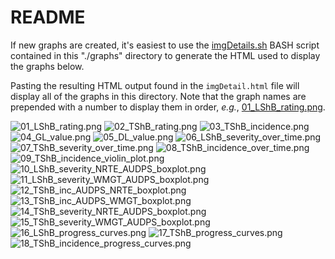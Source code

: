README
================

If new graphs are created, it's easiest to use the [imgDetails.sh](imgDetails.sh)
BASH script contained in this "./graphs" directory to generate the HTML used to
display the graphs below.

Pasting the resulting HTML output found in the `imgDetail.html` file will
display all of the graphs in this directory. Note that the graph names are
prepended with a number to display them in order, *e.g.*,
[01_LShB_rating.png](01_LShB_rating.png).

<img src="01_LShB_rating.png" alt="01_LShB_rating.png" />
<img src="02_TShB_rating.png" alt="02_TShB_rating.png" />
<img src="03_TShB_incidence.png" alt="03_TShB_incidence.png" />
<img src="04_GL_value.png" alt="04_GL_value.png" />
<img src="05_DL_value.png" alt="05_DL_value.png" />
<img src="06_LShB_severity_over_time.png" alt="06_LShB_severity_over_time.png" />
<img src="07_TShB_severity_over_time.png" alt="07_TShB_severity_over_time.png" />
<img src="08_TShB_incidence_over_time.png" alt="08_TShB_incidence_over_time.png" />
<img src="09_TShB_incidence_violin_plot.png" alt="09_TShB_incidence_violin_plot.png" />
<img src="10_LShB_severity_NRTE_AUDPS_boxplot.png" alt="10_LShB_severity_NRTE_AUDPS_boxplot.png" />
<img src="11_LShB_severity_WMGT_AUDPS_boxplot.png" alt="11_LShB_severity_WMGT_AUDPS_boxplot.png" />
<img src="12_TShB_inc_AUDPS_NRTE_boxplot.png" alt="12_TShB_inc_AUDPS_NRTE_boxplot.png" />
<img src="13_TShB_inc_AUDPS_WMGT_boxplot.png" alt="13_TShB_inc_AUDPS_WMGT_boxplot.png" />
<img src="14_TShB_severity_NRTE_AUDPS_boxplot.png" alt="14_TShB_severity_NRTE_AUDPS_boxplot.png" />
<img src="15_TShB_severity_WMGT_AUDPS_boxplot.png" alt="15_TShB_severity_WMGT_AUDPS_boxplot.png" />
<img src="16_LShB_progress_curves.png" alt="16_LShB_progress_curves.png" />
<img src="17_TShB_progress_curves.png" alt="17_TShB_progress_curves.png" />
<img src="18_TShB_incidence_progress_curves.png" alt="18_TShB_incidence_progress_curves.png" />
